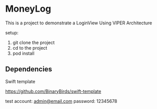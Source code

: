 # MoneyLog

This is a project to demonstrate a LoginView Using VIPER Architecture

setup:

1. git clone the project
2. cd to the project
3. pod install

## Dependencies 
Swift template

https://github.com/BinaryBirds/swift-template

test account: admin@email.com
password: 12345678
